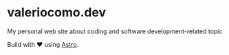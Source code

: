 # valeriocomo.dev

My personal web site about coding and software development-related topic

Build with ♥️ using [Astro](https://astro.build/).